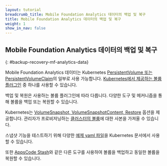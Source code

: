 ```yaml
---
layout: tutorial
breadcrumb_title: Mobile Foundation Analytics 데이터의 백업 및 복구
title: Mobile Foundation Analytics 데이터의 백업 및 복구
weight: 1
show_in_nav: false
---
```

<!-- NLS_CHARSET=UTF-8 -->
## Mobile Foundation Analytics 데이터의 백업 및 복구
{: #backup-recovery-mf-analytics-data}

Mobile Foundation Analytics 데이터는 Kubernetes [PersistentVolume 또는 PersistentVolumeClaim](https://kubernetes.io/docs/concepts/storage/persistent-volumes/#introduction)의 일부로 사용 가능합니다. [Kubernetes에서 제공하는 볼륨 플러그인](https://kubernetes.io/docs/concepts/storage/volumes/#types-of-volumes) 중 하나를 사용할 수 있습니다.

백업 및 복원은 사용하는 볼륨 플러그인에 따라 다릅니다. 다양한 도구 및 메커니즘을 통해 볼륨을 백업 또는 복원할 수 있습니다.

Kubernetes는 [VolumeSnapshot, VolumeSnapshotContent, Restore](https://kubernetes-csi.github.io/docs/snapshot-restore-feature.html#snapshot--restore-feature) 옵션을 제공합니다. 관리자가 프로비저닝하는 [클러스터의 볼륨](https://kubernetes.io/docs/concepts/storage/volume-snapshots/#introduction)에 대한 사본을 가져올 수 있습니다.

스냅샷 기능을 테스트하기 위해 다양한 [예제 yaml 파일](https://github.com/kubernetes-csi/external-snapshotter/tree/master/examples/kubernetes)을 Kubernetes 문서에서 사용할 수 있습니다.

또한 [AppsCode Stash](https://appscode.com/products/kubed/0.9.0/guides/disaster-recovery/stash/)와 같은 다른 도구를 사용하여 볼륨을 백업하고 동일한 볼륨을 복원할 수 있습니다.
